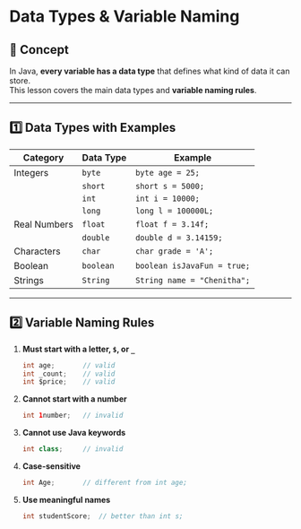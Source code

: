 # Data Types & Variable Naming

## 📘 Concept
In Java, **every variable has a data type** that defines what kind of data it can store.  
This lesson covers the main data types and **variable naming rules**.

---

## 1️⃣ Data Types with Examples

| Category       | Data Type        | Example                        |
|----------------|----------------|--------------------------------|
| Integers       | `byte`          | `byte age = 25;`               |
|                | `short`         | `short s = 5000;`              |
|                | `int`           | `int i = 10000;`               |
|                | `long`          | `long l = 100000L;`            |
| Real Numbers   | `float`         | `float f = 3.14f;`             |
|                | `double`        | `double d = 3.14159;`          |
| Characters     | `char`          | `char grade = 'A';`            |
| Boolean        | `boolean`       | `boolean isJavaFun = true;`    |
| Strings        | `String`        | `String name = "Chenitha";`    |

---

## 2️⃣ Variable Naming Rules

1. **Must start with a letter, `$`, or `_`**  
   ```java
   int age;       // valid
   int _count;    // valid
   int $price;    // valid
   ```
2. **Cannot start with a number**
   ```java
   int 1number;   // invalid
   ```
3. **Cannot use Java keywords**
   ```java
   int class;     // invalid
   ```
4. **Case-sensitive**
   ```java
   int Age;       // different from int age;
   ```
4. **Use meaningful names**
   ```java
   int studentScore;  // better than int s;
   ```

